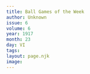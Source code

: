 ```yaml
---
title: Ball Games of the Week
author: Unknown
issue: 6
volume: 6
year: 1917
month: 23
day: VI
tags:
layout: page.njk
image:
---
```


